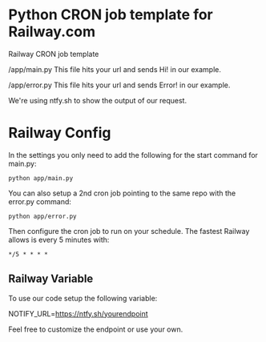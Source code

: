 # Python CRON job template for Railway.com
Railway CRON job template

/app/main.py
This file hits your url and sends Hi! in our example.

/app/error.py
This file hits your url and sends Error! in our example.

We're using ntfy.sh to show the output of our request.

# Railway Config
In the settings you only need to add the following for the start command for main.py:

`python app/main.py`

You can also setup a 2nd cron job pointing to the same repo with the error.py command:

`python app/error.py`

Then configure the cron job to run on your schedule. The fastest Railway allows is every 5 minutes with:

`*/5 * * * *`

## Railway Variable
To use our code setup the following variable:

NOTIFY_URL=https://ntfy.sh/yourendpoint

Feel free to customize the endpoint or use your own.